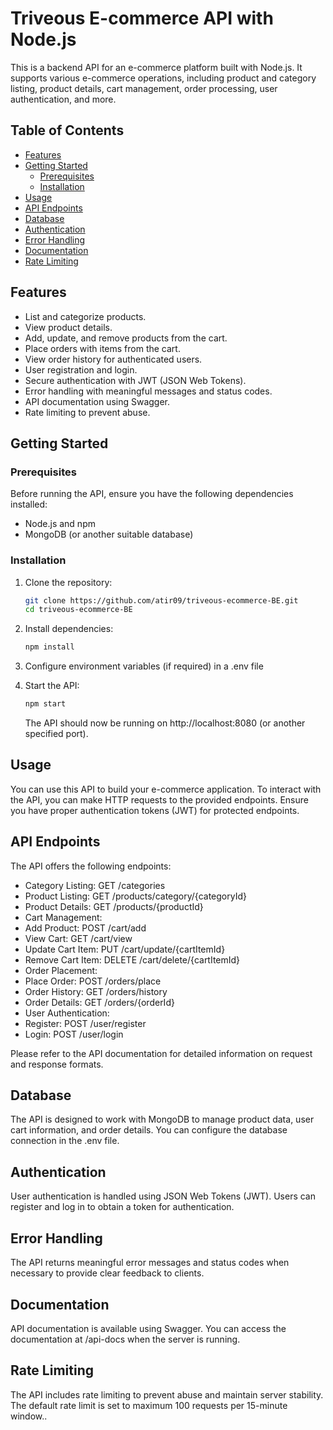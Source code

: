# Triveous E-commerce API with Node.js

This is a backend API for an e-commerce platform built with Node.js. It supports various e-commerce operations, including product and category listing, product details, cart management, order processing, user authentication, and more.

## Table of Contents

- [Features](#features)
- [Getting Started](#getting-started)
  - [Prerequisites](#prerequisites)
  - [Installation](#installation)
- [Usage](#usage)
- [API Endpoints](#api-endpoints)
- [Database](#database)
- [Authentication](#authentication)
- [Error Handling](#error-handling)
- [Documentation](#documentation)
- [Rate Limiting](#rate-limiting)

## Features

- List and categorize products.
- View product details.
- Add, update, and remove products from the cart.
- Place orders with items from the cart.
- View order history for authenticated users.
- User registration and login.
- Secure authentication with JWT (JSON Web Tokens).
- Error handling with meaningful messages and status codes.
- API documentation using Swagger.
- Rate limiting to prevent abuse.

## Getting Started

### Prerequisites

Before running the API, ensure you have the following dependencies installed:

- Node.js and npm
- MongoDB (or another suitable database)

### Installation

1. Clone the repository:

   ```bash
   git clone https://github.com/atir09/triveous-ecommerce-BE.git
   cd triveous-ecommerce-BE
   ```
2. Install dependencies:

    ```bash
   npm install
   ```

3. Configure environment variables (if required) in a .env file

4. Start the API:

    ```bash
    npm start
    ```

     The API should now be running on http://localhost:8080 (or another specified port).

## Usage

You can use this API to build your e-commerce application. To interact with the API, you can make HTTP requests to the provided endpoints. Ensure you have proper authentication tokens (JWT) for protected endpoints.


## API Endpoints

The API offers the following endpoints:

- Category Listing: GET /categories
- Product Listing: GET /products/category/{categoryId}
- Product Details: GET /products/{productId}
- Cart Management:
- Add Product: POST /cart/add
- View Cart: GET /cart/view
- Update Cart Item: PUT /cart/update/{cartItemId}
- Remove Cart Item: DELETE /cart/delete/{cartItemId}
- Order Placement:
- Place Order: POST /orders/place
- Order History: GET /orders/history
- Order Details: GET /orders/{orderId}
- User Authentication:
- Register: POST /user/register
- Login: POST /user/login

Please refer to the API documentation for detailed information on request and response formats.

## Database
The API is designed to work with MongoDB to manage product data, user cart information, and order details. You can configure the database connection in the .env file.

## Authentication
User authentication is handled using JSON Web Tokens (JWT). Users can register and log in to obtain a token for authentication.

## Error Handling
The API returns meaningful error messages and status codes when necessary to provide clear feedback to clients.

## Documentation
API documentation is available using Swagger. You can access the documentation at /api-docs when the server is running.

## Rate Limiting
The API includes rate limiting to prevent abuse and maintain server stability. The default rate limit is set to maximum 100 requests per 15-minute window..





